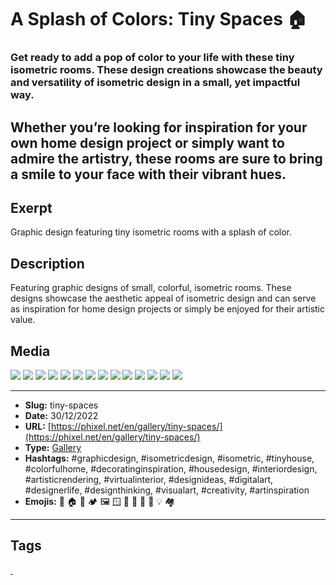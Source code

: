 # A Splash of Colors: Tiny Spaces 🏠
### Get ready to add a pop of color to your life with these tiny isometric rooms. These design creations showcase the beauty and versatility of isometric design in a small, yet impactful way.

Whether you’re looking for inspiration for your own home design project or simply want to admire the artistry, these rooms are sure to bring a smile to your face with their vibrant hues.
------------
## Exerpt
Graphic design featuring tiny isometric rooms with a splash of color.
## Description
Featuring graphic designs of small, colorful, isometric rooms. These designs showcase the aesthetic appeal of isometric design and can serve as inspiration for home design projects or simply be enjoyed for their artistic value.
## Media
<img src="media/67320b85/tiny-space-bathroom.jpg">
<img src="media/60ecf31c/tiny-space-bedroom.jpg">
<img src="media/1287cc89/tiny-space-dining-room.jpg">
<img src="media/62358848/tiny-space-hall.jpg">
<img src="media/59f0ac10/tiny-space-hallway.jpg">
<img src="media/bd082064/tiny-space-kids-bedroom.jpg">
<img src="media/e4dd0a7f/tiny-space-kitchen.jpg">
<img src="media/a6db3a75/tiny-space-laundry.jpg">
<img src="media/30a42884/tiny-space-library.jpg">
<img src="media/8ed7181d/tiny-space-living-room.jpg">
<img src="media/04953aff/tiny-space-lobby.jpg">
<img src="media/f8b39a01/tiny-space-porch.jpg">
<img src="media/f430a76c/tiny-space-storage.jpg">
<img src="media/23a8b87e/tiny-space-study.jpg">

------------
- **Slug:** tiny-spaces
- **Date:** 30/12/2022
- **URL:** [https://phixel.net/en/gallery/tiny-spaces/](https://phixel.net/en/gallery/tiny-spaces/)
- **Type:** [Gallery](#gallery)
- **Hashtags:** #graphicdesign, #isometricdesign, #isometric, #tinyhouse, #colorfulhome, #decoratinginspiration, #housedesign, #interiordesign, #artisticrendering, #virtualinterior, #designideas, #digitalart, #designerlife, #designthinking, #visualart, #creativity, #artinspiration
- **Emojis:** 🎨 🏠 🌈 🏕 🖼 🪟 🚪 🚽 🛀 🚿 💡 🏘

------------
## Tags
[ ](# )
